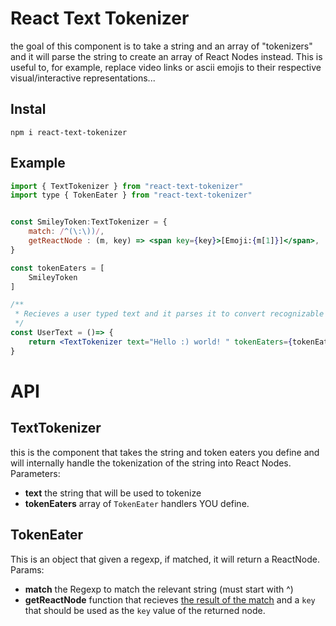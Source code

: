 # React Text Tokenizer
the goal of this component is to take a string and an array of "tokenizers" and it will parse the string to create an array of React Nodes instead. This is useful to, for example, replace video links or ascii emojis to their respective visual/interactive representations...

## Instal
```
npm i react-text-tokenizer
```

## Example

```jsx
import { TextTokenizer } from "react-text-tokenizer"
import type { TokenEater } from "react-text-tokenizer"


const SmileyToken:TextTokenizer = {
    match: /^(\:\))/,
    getReactNode : (m, key) => <span key={key}>[Emoji:{m[1]}]</span>,
}

const tokenEaters = [
    SmileyToken
] 

/**
 * Recieves a user typed text and it parses it to convert recognizable tokens into visual elements.
 */
const UserText = ()=> { 
    return <TextTokenizer text="Hello :) world! " tokenEaters={tokenEaters} /> 
} 

```

# API

## TextTokenizer
this is the component that takes the string and token eaters you define and will internally handle the tokenization of the string into React Nodes. Parameters:
- **text** the string that will be used to tokenize
- **tokenEaters** array of `TokenEater` handlers YOU define.

## TokenEater
This is an object that given a regexp, if matched, it will return a ReactNode. Params:
- **match** the Regexp to match the relevant string (must start with ^)
- **getReactNode** function that recieves [the result of the match](https://developer.mozilla.org/en-US/docs/Web/JavaScript/Reference/Global_Objects/String/match) and a `key` that should be used as the `key` value of the returned node.